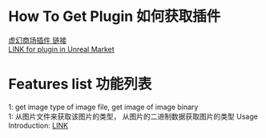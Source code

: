 # How To Get Plugin 如何获取插件
[虚幻商场插件 链接](https://www.unrealengine.com/marketplace/zh-CN/product/image-tools)  
[LINK for plugin in Unreal Market](https://www.unrealengine.com/marketplace/zh-CN/product/image-tools)  

# Features list 功能列表
1: get image type of image file, get image of image binary   
1: 从图片文件来获取该图片的类型， 从图片的二进制数据获取图片的类型
Usage Introduction: [LINK](https://github.com/WanWanHa/ImageToolsDemo/wiki/Feature-1-Get-Image-Type:-Usage-Introduction-Documentation)  

